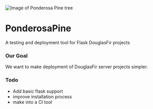 ![Image of Ponderosa Pine tree](http://res.publicdomainfiles.com/pdf_view/71/13930963815267.jpg)
# PonderosaPine
A testing and deployment tool for Flask DouglasFir projects

### Our Goal
We want to make deployment of DouglasFir server projects simpler.

### Todo
* Add basic flask support
* improve installation process
* make into a CI tool
